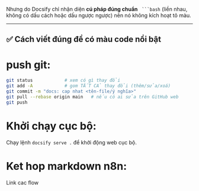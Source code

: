
Nhưng do Docsify chỉ nhận diện **cú pháp đúng chuẩn** ` ```bash` (liền nhau, không có dấu cách hoặc dấu ngược ngược) nên nó không kích hoạt tô màu.  

---

## ✅ Cách viết đúng để có màu code nổi bật

# push git:

```bash
git status            # xem có gì thay đổi
git add -A            # gom TẤT CẢ thay đổi (thêm/sửa/xoá)
git commit -m "docs: cap nhat <tên-file/ý nghĩa>"
git pull --rebase origin main   # nếu có ai sửa trên GitHub web
git push

```

# Khởi chạy cục bộ: 
Chạy lệnh `docsify serve .` để khởi động web cục bộ.

# Ket hop markdown n8n:
Link cac flow